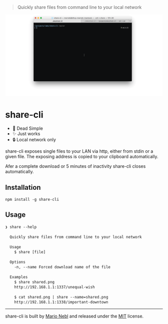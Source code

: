 > Quickly share files from command line to your local network

![share-cli Demo](./demo.gif)

# share-cli

* :rocket: Dead Simple
* :sparkles: Just works
* :lock: Local network only

share-cli exposes single files to your LAN via http, either from stdin or a given file.
The exposing address is copied to your clipboard automatically.

Afer a complete download or 5 minutes of inactivity share-cli closes automatically.

## Installation

```
npm install -g share-cli
```

## Usage

```
❯ share --help

  Quickly share files from command line to your local network

  Usage
    $ share [file]

  Options
    -n, --name Forced download name of the file

  Examples
    $ share shared.png
    http://192.168.1.1:1337/unequal-wish
 
    $ cat shared.png | share --name=shared.png
    http://192.168.1.1:1338/important-downtown
```

---
share-cli is built by [Mario Nebl](https://github.com/marionebl) and released
under the [MIT](./license.md) license.
